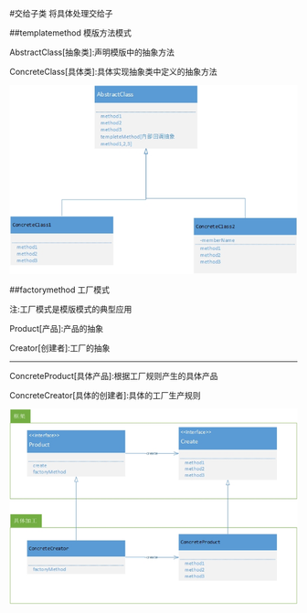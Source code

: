 #交给子类
将具体处理交给子

##templatemethod 模版方法模式

AbstractClass[抽象类]:声明模版中的抽象方法

ConcreteClass[具体类]:具体实现抽象类中定义的抽象方法

![uml](templtemethod.jpg)

##factorymethod 工厂模式 

注:工厂模式是模版模式的典型应用

Product[产品]:产品的抽象

Creator[创建者]:工厂的抽象

---

ConcreteProduct[具体产品]:根据工厂规则产生的具体产品

ConcreteCreator[具体的创建者]:具体的工厂生产规则

![uml](factorymethod.jpg)